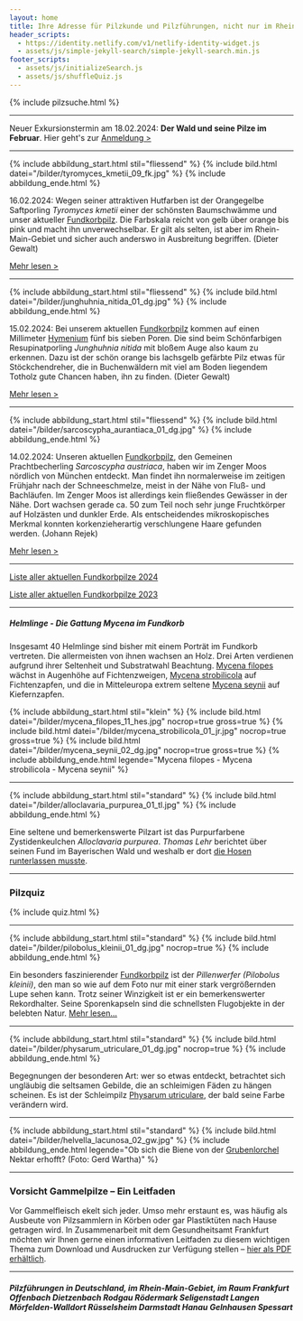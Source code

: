 ```yaml
---
layout: home
title: Ihre Adresse für Pilzkunde und Pilzführungen, nicht nur im Rhein-Main-Gebiet
header_scripts:
  - https://identity.netlify.com/v1/netlify-identity-widget.js
  - assets/js/simple-jekyll-search/simple-jekyll-search.min.js
footer_scripts:
  - assets/js/initializeSearch.js
  - assets/js/shuffleQuiz.js
---
```

{% include pilzsuche.html %}

- - -

Neuer Exkursionstermin am 18.02.2024: **Der Wald und seine Pilze im Februar**. Hier geht's zur [Anmeldung >](/termine)[](/termine)

- - -

{% include abbildung_start.html stil="fliessend" %}
{% include bild.html datei="/bilder/tyromyces_kmetii_09_fk.jpg" %}
{% include abbildung_ende.html %}

16.02.2024: Wegen seiner attraktiven Hutfarben ist der Orangegelbe Saftporling *Tyromyces kmetii* einer der schönsten Baumschwämme und unser aktueller [Fundkorbpilz](AA "Glossar-"). Die Farbskala reicht von gelb über orange bis pink und macht ihn unverwechselbar. Er gilt als selten, ist aber im Rhein-Main-Gebiet und sicher auch anderswo in Ausbreitung begriffen. (Dieter Gewalt)

[Mehr lesen >](/pilze/tyromyces-kmetii-orangegelber-saftporling)

<div style="clear:  both"></div>

- - -

{% include abbildung_start.html stil="fliessend" %}
{% include bild.html datei="/bilder/junghuhnia_nitida_01_dg.jpg" %}
{% include abbildung_ende.html %}

15.02.2024: Bei unserem aktuellen [Fundkorbpilz](AA "Glossar-") kommen auf einen Millimeter [Hymenium](Hymenium "Glossar") fünf bis sieben Poren. Die sind beim Schönfarbigen Resupinatporling *Junghuhnia nitida* mit bloßem Auge also kaum zu erkennen. Dazu ist der schön orange bis lachsgelb gefärbte Pilz etwas für Stöckchendreher, die in Buchenwäldern mit viel am Boden liegendem Totholz gute Chancen haben, ihn zu finden. (Dieter Gewalt)

[Mehr lesen >](/pilze/junghuhnia-nitida-schönfarbiger-resupinatporling)

<div style="clear:  both"></div>

- - -

{% include abbildung_start.html stil="fliessend" %}
{% include bild.html datei="/bilder/sarcoscypha_aurantiaca_01_dg.jpg" %}
{% include abbildung_ende.html %}

14.02.2024: Unseren aktuellen [Fundkorbpilz](AA "Glossar-"), den Gemeinen Prachtbecherling *Sarcoscypha austriaca*, haben wir im Zenger Moos nördlich von München entdeckt. Man findet ihn normalerweise im zeitigen Frühjahr nach der Schneeschmelze, meist in der Nähe von Fluß- und Bachläufen. Im Zenger Moos ist allerdings kein fließendes Gewässer in der Nähe. Dort wachsen gerade ca. 50 zum Teil noch sehr junge Fruchtkörper auf Holzästen und dunkler Erde. Als entscheidendes mikroskopisches Merkmal konnten korkenzieherartig verschlungene Haare gefunden werden. (Johann Rejek)

[Mehr lesen >](/pilze/sarcoscypha-austriaca-gemeiner-prachtbecherling)

<div style="clear:  both"></div>

- - -

[Liste aller aktuellen Fundkorbpilze 2024](/artikel/liste-aller-aktuellen-fundkorbpilze-2024.html)

[Liste aller aktuellen Fundkorbpilze 2023](/artikel/liste-aller-aktuellen-fundkorbpilze-2023.html)

- - -

##### Helmlinge - Die Gattung *Mycena* im Fundkorb

Insgesamt 40 Helmlinge sind bisher mit einem Porträt im Fundkorb vertreten. Die allermeisten von ihnen wachsen an Holz. Drei Arten verdienen aufgrund ihrer Seltenheit und Substratwahl Beachtung. [Mycena filopes](/pilze/mycena-filopes-zerbrechlicher-fadenhelmling) wächst in Augenhöhe auf Fichtenzweigen, [Mycena strobilicola](/pilze/mycena-strobilicola-fichtenzapfenhelmling) auf Fichtenzapfen, und die in Mitteleuropa extrem seltene [Mycena seynii](/pilze/mycena-seynii-mediterraner-kiefernzapfenhelmling) auf Kiefernzapfen.

{% include abbildung_start.html stil="klein" %}
{% include bild.html datei="/bilder/mycena_filopes_11_hes.jpg" nocrop=true gross=true %}
{% include bild.html datei="/bilder/mycena_strobilicola_01_jr.jpg" nocrop=true gross=true %}
{% include bild.html datei="/bilder/mycena_seynii_02_dg.jpg" nocrop=true gross=true %}
{% include abbildung_ende.html legende="Mycena filopes - Mycena strobilicola - Mycena seynii" %}

- - -

{% include abbildung_start.html stil="standard" %}
{% include bild.html datei="/bilder/alloclavaria_purpurea_01_tl.jpg" %}
{% include abbildung_ende.html %}

Eine seltene und bemerkenswerte Pilzart ist das Purpurfarbene Zystidenkeulchen *Alloclavaria purpurea*. *Thomas Lehr* berichtet über seinen Fund im Bayerischen Wald und weshalb er dort [die Hosen runterlassen musste](/pilze/alloclavaria-purpurea-purpurfarbenes-zystidenkeulchen).

- - -

### Pilzquiz

{% include quiz.html %}

- - -

{% include abbildung_start.html stil="standard" %}
{% include bild.html datei="/bilder/pilobolus_kleinii_01_dg.jpg" nocrop=true %}
{% include abbildung_ende.html %}

Ein besonders faszinierender [Fundkorbpilz](AA "Glossar-") ist der *Pillenwerfer (Pilobolus kleinii)*, den man so wie auf dem Foto nur mit einer stark vergrößernden Lupe sehen kann. Trotz seiner Winzigkeit ist er ein bemerkenswerter Rekordhalter. Seine Sporenkapseln sind die schnellsten Flugobjekte in der belebten Natur. [Mehr lesen...](/pilze/pilobolus-kleinii-pillenwerfer)

- - -

{% include abbildung_start.html stil="standard" %}
{% include bild.html datei="/bilder/physarum_utriculare_01_dg.jpg" nocrop=true %}
{% include abbildung_ende.html %}

Begegnungen der besonderen Art: wer so etwas entdeckt, betrachtet sich ungläubig die seltsamen Gebilde, die an schleimigen Fäden zu hängen scheinen. Es ist der Schleimpilz [Physarum utriculare](/pilze/physarum-utriculare-fadenfruchtschleimpilz), der bald seine Farbe verändern wird.

- - -

{% include abbildung_start.html stil="standard" %}
{% include bild.html datei="/bilder/helvella_lacunosa_02_gw.jpg" %}
{% include abbildung_ende.html legende="Ob sich die Biene von der <a href='/pilze/helvella-lacunosa-grubenlorchel'>Grubenlorchel</a> Nektar erhofft?  (Foto: Gerd Wartha)" %}

- - -

### Vorsicht Gammelpilze – Ein Leitfaden

Vor Gammelfleisch ekelt sich jeder. Umso mehr erstaunt es, was häufig als Ausbeute von Pilzsammlern in Körben oder gar Plastiktüten nach Hause getragen wird. In Zusammenarbeit mit dem Gesundheitsamt Frankfurt möchten wir Ihnen gerne einen informativen Leitfaden zu diesem wichtigen Thema zum Download und Ausdrucken zur Verfügung stellen – [hier als PDF erhältlich](/assets/docs/Fundkorb.de-Gammelpilze.pdf).

- - -

##### Pilzführungen in Deutschland, im Rhein-Main-Gebiet, im Raum Frankfurt Offenbach Dietzenbach Rodgau Rödermark Seligenstadt Langen Mörfelden-Walldort Rüsselsheim Darmstadt Hanau Gelnhausen Spessart